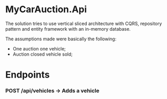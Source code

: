# MyCarAuction.Api
The solution tries to use vertical sliced architecture with CQRS, repository pattern and entity framework with an in-memory database.

The assumptions made were basically the following:
- One auction one vehicle;
- Auction closed vehicle sold;

# Endpoints

### POST /api/vehicles -> Adds a vehicle
